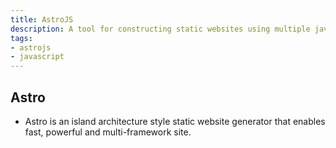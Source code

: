 ```yaml
---
title: AstroJS
description: A tool for constructing static websites using multiple javascript frameworks.
tags:
- astrojs
- javascript
---
```


## Astro

- Astro is an island architecture style static website generator that enables fast, powerful and multi-framework site.
